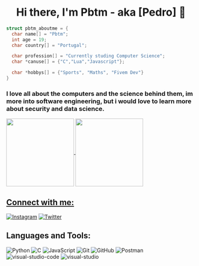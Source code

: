 <h1 align="center">Hi there, I'm Pbtm - aka [Pedro] 👋</h1>

```C
struct pbtm_aboutme = {
  char name[] = "Pbtm";
  int age = 19;
  char country[] = "Portugal";

  char profession[] = "Currently studing Computer Science";
  char *canuse[] = {"C","Lua","Javascript"};

  char *hobbys[] = {"Sports", "Maths", "Fivem Dev"}
}
```
### I love all about the computers and the science behind them, im more into software engineering, but i would love to learn more about security and data science.

<div>
    <a href="https://github.com/Pbtm999">
    <img align="center" height="180em" src="https://github-readme-stats.vercel.app/api?username=Pbtm999&show_icons=true&theme=github_dark&include_all_commits=true&count_private=true"/>
    <a href="https://github.com/Pbtm999">
    <img align="center" height="180em" src="https://github-readme-stats.vercel.app/api/top-langs/?username=Pbtm999&show_icons=true&theme=github_dark&include_all_commits=true&count_private=true&size_weight=0.5&count_weight=0.5&layout=compact"/>
</div>

## Connect with me:
[![Instagram](https://img.shields.io/badge/-Instagram-2A7BA0?style=plastic&logo=instagram)](https://www.instagram.com/pedro.b9_/)
[![Twitter](https://img.shields.io/badge/-Twitter-2A7BA0?style=plastic&logo=twitter)](https://twitter.com/pedroWP9)

## Languages and Tools:
![Python](https://img.shields.io/badge/-Python-F7DF1E?style=plastic&logo=python)
![C](https://img.shields.io/badge/-C-black?style=plastic&logo=c)
![JavaScript](https://img.shields.io/badge/-JavaScript-black?style=plastic&logo=javascript)
![Git](https://img.shields.io/badge/-Git-black?style=plastic&logo=git)
![GitHub](https://img.shields.io/badge/-GitHub-181717?style=plastic&logo=github)
![Postman](https://img.shields.io/badge/Postman-FF6C37?style=plastic&logo=Postman)
![visual-studio-code](https://img.shields.io/badge/VisualStudioCode-0078d7.svg?style=plastic&logo=visual-studio-code)
![visual-studio](https://img.shields.io/badge/VisualStudio-5C2D91.svg?style=plastic&logo=visual-studio)
